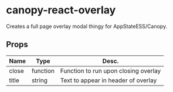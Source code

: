 # canopy-react-overlay
Creates a full page overlay modal thingy for AppStateESS/Canopy.

## Props

|Name|Type|Desc.|
|----|----|----|
|close|function|Function to run upon closing overlay|
|title|string|Text to appear in header of overlay|
